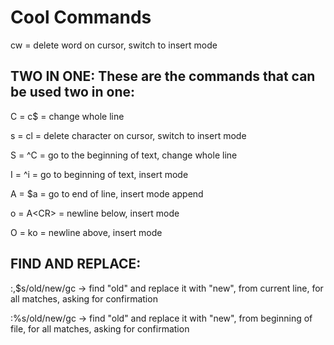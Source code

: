 # Cool Commands

cw = delete word on cursor, switch to insert mode

## TWO IN ONE: These are the commands that can be used two in one:

C = c$ = change whole line

s = cl = delete character on cursor, switch to insert mode

S = ^C = go to the beginning of text, change whole line

I = ^i = go to beginning of text, insert mode

A = $a = go to end of line, insert mode append

o = A\<CR\> = newline below, insert mode 

O = ko = newline above, insert mode

## FIND AND REPLACE:

:,$s/old/new/gc -> find "old" and replace it with "new", from current line, for all matches, asking for confirmation

:%s/old/new/gc -> find "old" and replace it with "new", from beginning of file, for all matches, asking for confirmation
